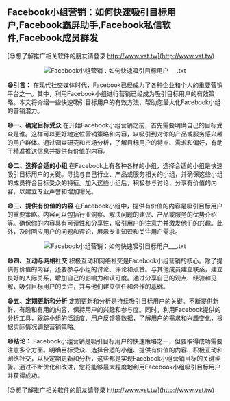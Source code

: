 ## **Facebook小组营销：如何快速吸引目标用户,Facebook霸屏助手,Facebook私信软件,Facebook成员群发**

[😍想了解推广相关软件的朋友请登录 http://www.vst.tw](http://www.vst.tw)

 <center><img src="https://vst.tw/MP4/tuiguang/png/8.png" alt="Facebook小组营销：如何快速吸引目标用户___.txt"></center>

**😄引言：**
在现代社交媒体时代，Facebook已经成为了各种企业和个人的重要营销平台之一。其中，利用Facebook小组进行营销已经成为吸引目标用户的有效策略。本文将介绍一些快速吸引目标用户的有效方法，帮助您最大化Facebook小组的营销潜力。

**😄一、确定目标受众**
在开始Facebook小组营销之前，首先需要明确自己的目标受众是谁。这样可以更好地定位营销策略和内容，以吸引到对你的产品或服务感兴趣的用户群体。通过调查研究和市场分析，了解目标用户的特点、需求和偏好，有助于精准推送信息并提供有价值的内容。

**😄二、选择合适的小组**
在Facebook上有各种各样的小组，选择合适的小组是快速吸引目标用户的关键。寻找与自己行业、产品或服务相关的小组，并确保这些小组的成员符合目标受众的特征。加入这些小组后，积极参与讨论、分享有价值的内容，以建立专业声誉和增加曝光。

**😄三、提供有价值的内容**
在Facebook小组中，提供有价值的内容是吸引目标用户的重要策略。内容可以包括行业洞察、解决问题的建议、产品或服务的优势介绍等。确保你的内容具有可读性和分享性，吸引用户的注意力并激发他们的兴趣。此外，及时回应用户的问题和评论，展示专业知识和关注用户需求。

 <center><img src="https://vst.tw/MP4/tuiguang/png/0.png" alt="Facebook小组营销：如何快速吸引目标用户___.txt"></center>

**😄四、互动与网络社交**
积极互动和网络社交是Facebook小组营销的核心。除了提供有价值的内容，还要参与小组的讨论、评论和点赞。与其他成员建立联系，建立良好的人际关系，增加自己的影响力和认可度。通过分享自己的观点、经验和见解，吸引目标用户的关注，并与他们建立信任和合作的基础。

**😄五、定期更新和分析**
定期更新和分析是持续吸引目标用户的关键。不断提供新鲜、有趣和有用的内容，保持用户的兴趣和参与度。同时，利用Facebook提供的分析工具，跟踪小组的活跃度、用户反馈等数据，了解用户的需求和兴趣变化，根据实际情况调整营销策略。

**😄结论：**
Facebook小组营销是吸引目标用户的快速策略之一，但要取得成功需要注意多个方面。明确目标受众、选择合适的小组、提供有价值的内容、积极互动和网络社交，以及定期更新和分析，这些都是实现Facebook小组营销目标的关键步骤。通过不断优化和改进，您将能够最大程度地利用Facebook小组吸引目标用户并获得成功。

[😍想了解推广相关软件的朋友请登录 http://www.vst.tw](http://www.vst.tw)



